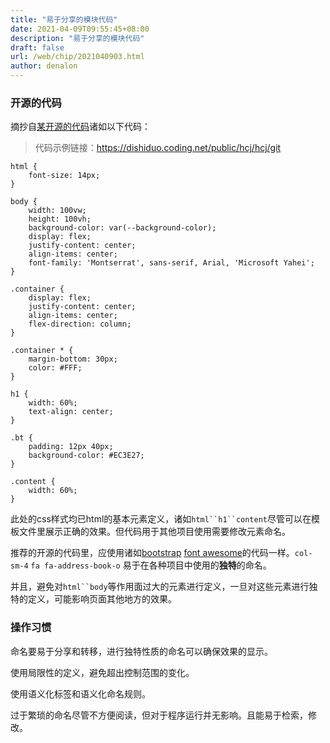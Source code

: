 ```yaml
---
title: "易于分享的模块代码"
date: 2021-04-09T09:55:45+08:00
description: "易于分享的模块代码"
draft: false
url: /web/chip/2021040903.html
author: denalon
---
```


### 开源的代码

摘抄自[某开源的代码](https://e.coding.net/dishiduo/hcj/hcj.git)诸如以下代码：

> 代码示例链接：<https://dishiduo.coding.net/public/hcj/hcj/git>

```
html {
    font-size: 14px;
}

body {
    width: 100vw;
    height: 100vh;
    background-color: var(--background-color);
    display: flex;
    justify-content: center;
    align-items: center;
    font-family: 'Montserrat', sans-serif, Arial, 'Microsoft Yahei';
}

.container {
    display: flex;
    justify-content: center;
    align-items: center;
    flex-direction: column;
}

.container * {
    margin-bottom: 30px;
    color: #FFF;
}

h1 {
    width: 60%;
    text-align: center;
}

.bt {
    padding: 12px 40px;
    background-color: #EC3E27;
}

.content {
    width: 60%;
}

```

此处的css样式均已html的基本元素定义，诸如`html``h1``content`尽管可以在模板文件里展示正确的效果。但代码用于其他项目使用需要修改元素命名。

推荐的开源的代码里，应使用诸如[bootstrap](https://getbootstrap.com/) [font awesome](https://fontawesome.com/)的代码一样。`col-sm-4` `fa fa-address-book-o` 易于在各种项目中使用的**独特**的命名。

并且，避免对`html``body`等作用面过大的元素进行定义，一旦对这些元素进行独特的定义，可能影响页面其他地方的效果。


### 操作习惯

命名要易于分享和转移，进行独特性质的命名可以确保效果的显示。

使用局限性的定义，避免超出控制范围的变化。

使用语义化标签和语义化命名规则。

过于繁琐的命名尽管不方便阅读，但对于程序运行并无影响。且能易于检索，修改。
